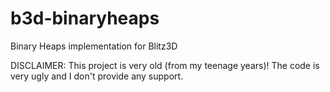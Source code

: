 b3d-binaryheaps
===============

Binary Heaps implementation for Blitz3D

DISCLAIMER: This project is very old (from my teenage years)! The code is very ugly and I don't provide any support.
